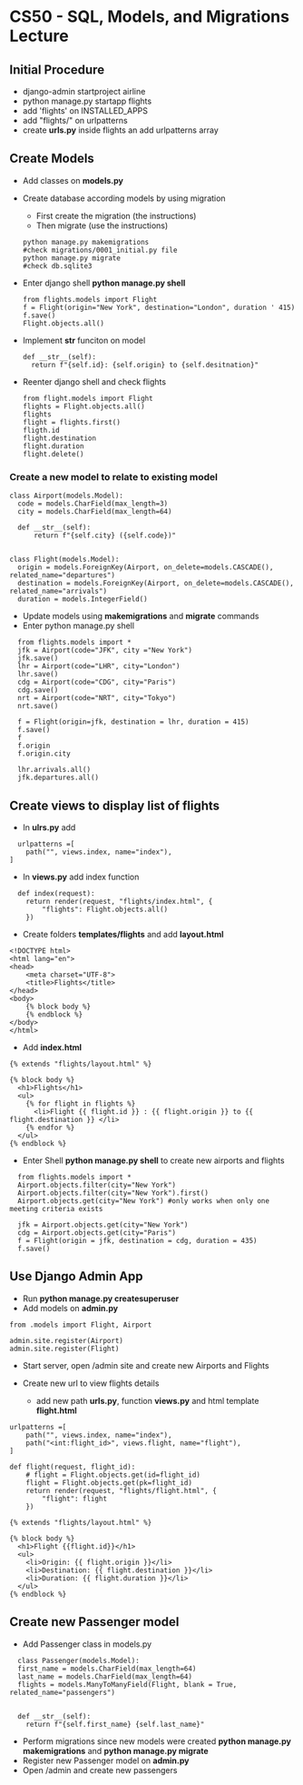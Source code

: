 # CS50 - SQL, Models, and Migrations Lecture

## Initial Procedure
* django-admin startproject airline
* python manage.py startapp flights
* add 'flights' on INSTALLED_APPS
* add "flights/" on urlpatterns
* create **urls.py** inside flights an add urlpatterns array

## Create Models
* Add classes on **models.py**
* Create database according models by using migration
  * First create the migration (the instructions)
  * Then migrate (use the instructions)
  ```
  python manage.py makemigrations
  #check migrations/0001_initial.py file
  python manage.py migrate
  #check db.sqlite3
  ```
* Enter django shell **python manage.py shell** 
  ```
  from flights.models import Flight
  f = Flight(origin="New York", destination="London", duration ' 415)
  f.save()
  Flight.objects.all()
  ```
  
* Implement __str__ funciton on model
  ```
  def __str__(self):
    return f"{self.id}: {self.origin} to {self.desitnation}"
  ```
  
* Reenter django shell and check flights
  ```
  from flight.models import Flight
  flights = Flight.objects.all()
  flights
  flight = flights.first()
  fligth.id
  flight.destination
  flight.duration
  flight.delete()
  
  ```
  
### Create a new model to relate to existing model
  ```
  class Airport(models.Model):
    code = models.CharField(max_length=3)
    city = models.CharField(max_length=64)

    def __str__(self):
        return f"{self.city} ({self.code})"


class Flight(models.Model):
    origin = models.ForeignKey(Airport, on_delete=models.CASCADE(), related_name="departures")
    destination = models.ForeignKey(Airport, on_delete=models.CASCADE(), related_name="arrivals")
    duration = models.IntegerField()
  ```
* Update models using **makemigrations** and **migrate** commands
* Enter python manage.py shell
```
  from flights.models import *
  jfk = Airport(code="JFK", city ="New York")
  jfk.save()
  lhr = Airport(code="LHR", city="London")
  lhr.save()
  cdg = Airport(code="CDG", city="Paris")
  cdg.save()
  nrt = Airport(code="NRT", city="Tokyo")
  nrt.save()
  
  f = Flight(origin=jfk, destination = lhr, duration = 415)
  f.save()
  f
  f.origin
  f.origin.city
  
  lhr.arrivals.all()
  jfk.departures.all()
```

## Create views to display list of flights
* In **ulrs.py** add
```
  urlpatterns =[
    path("", views.index, name="index"),
]
```
* In **views.py** add index function 
```
  def index(request):
    return render(request, "flights/index.html", {
        "flights": Flight.objects.all()
    })
```
* Create folders **templates/flights** and add **layout.html**
```
<!DOCTYPE html>
<html lang="en">
<head>
    <meta charset="UTF-8">
    <title>Flights</title>
</head>
<body>
    {% block body %}
    {% endblock %}
</body>
</html>
```
* Add **index.html**
```
{% extends "flights/layout.html" %}

{% block body %}
  <h1>Flights</h1>
  <ul>
    {% for flight in flights %}
      <li>Flight {{ flight.id }} : {{ flight.origin }} to {{ flight.destination }} </li>
    {% endfor %}
  </ul>
{% endblock %}
```

* Enter Shell **python manage.py shell** to create new airports and flights
```
  from flights.models import *
  Airport.objects.filter(city="New York")
  Airport.objects.filter(city="New York").first()
  Airport.objects.get(city="New York") #only works when only one meeting criteria exists 
  
  jfk = Airport.objects.get(city="New York")
  cdg = Airport.objects.get(city="Paris")
  f = Flight(origin = jfk, destination = cdg, duration = 435)
  f.save() 
```
## Use Django Admin App
* Run **python manage.py createsuperuser**
* Add models on **admin.py**
```
from .models import Flight, Airport

admin.site.register(Airport)
admin.site.register(Flight)
```

* Start server, open /admin site and create new Airports and Flights

* Create new url to view flights details
  * add new path **urls.py**, function **views.py** and html template **flight.html**

```
urlpatterns =[
    path("", views.index, name="index"),
    path("<int:flight_id>", views.flight, name="flight"),
]
```

```
def flight(request, flight_id):
    # flight = Flight.objects.get(id=flight_id)
    flight = Flight.objects.get(pk=flight_id)
    return render(request, "flights/flight.html", {
        "flight": flight
    })
```

```
{% extends "flights/layout.html" %}

{% block body %}
  <h1>Flight {{flight.id}}</h1>
  <ul>
    <li>Origin: {{ flight.origin }}</li>
    <li>Destination: {{ flight.destination }}</li>
    <li>Duration: {{ flight.duration }}</li>
  </ul>
{% endblock %}
```

## Create new Passenger model
* Add Passenger class in models.py
```
  class Passenger(models.Model):
  first_name = models.CharField(max_length=64)
  last_name = models.CharField(max_length=64)
  flights = models.ManyToManyField(Flight, blank = True, related_name="passengers")


  def __str__(self):
    return f"{self.first_name} {self.last_name}"
```

* Perform migrations since new models were created **python manage.py makemigrations** and **python manage.py migrate**
* Register new Passenger model on **admin.py**
* Open /admin and create new passengers

